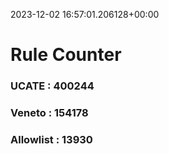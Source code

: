 2023-12-02 16:57:01.206128+00:00
# Rule Counter 
 ### UCATE : 400244

 ### Veneto : 154178

 ### Allowlist : 13930